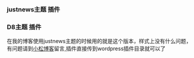 
### justnews主题 插件
### D8主题 插件

在我的博客使用justnews主题的时候用的就是这个版本，样式上没有什么问题，有问题请到[小松博客](https://www.phpsong.com/1645.html)留言,插件直接传到wordpress插件目录就可以了



